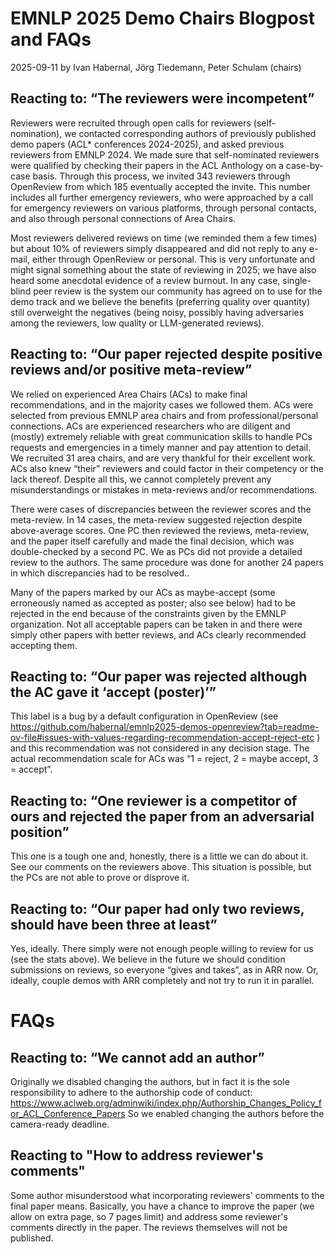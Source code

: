 # EMNLP 2025 Demo Chairs Blogpost and FAQs

2025-09-11 by Ivan Habernal, Jörg Tiedemann, Peter Schulam (chairs)

## Reacting to: “The reviewers were incompetent”

Reviewers were recruited through open calls for reviewers (self-nomination), we contacted corresponding authors of previously published demo papers (ACL* conferences 2024-2025), and asked previous reviewers from EMNLP 2024. We made sure that self-nominated reviewers were qualified by checking their papers in the ACL Anthology on a case-by-case basis. Through this process, we invited 343 reviewers through OpenReview from which 185 eventually accepted the invite. This number includes all further emergency reviewers, who were approached by a call for emergency reviewers on various platforms, through personal contacts, and also through personal connections of Area Chairs.

Most reviewers delivered reviews on time (we reminded them a few times) but about 10% of reviewers simply disappeared and did not reply to any e-mail, either through OpenReview or personal. This is very unfortunate and might signal something about the state of reviewing in 2025; we have also heard some anecdotal evidence of a review burnout. In any case, single-blind peer review is the system our community has agreed on to use for the demo track and we believe the benefits (preferring quality over quantity) still overweight the negatives (being noisy, possibly having adversaries among the reviewers, low quality or LLM-generated reviews).

## Reacting to: “Our paper rejected despite positive reviews and/or positive meta-review”

We relied on experienced Area Chairs (ACs) to make final recommendations, and in the majority cases we followed them. ACs were selected from previous EMNLP area chairs and from professional/personal connections. ACs are experienced researchers who are diligent and (mostly) extremely reliable with great communication skills to handle PCs requests and emergencies in a timely manner and pay attention to detail. We recruited 31 area chairs, and are very thankful for their excellent work. ACs also knew “their” reviewers and could factor in their competency or the lack thereof. Despite all this, we cannot completely prevent any misunderstandings or mistakes in meta-reviews and/or recommendations.

There were cases of discrepancies between the reviewer scores and the meta-review. In 14 cases, the meta-review suggested rejection despite above-average scores. One PC then reviewed the reviews, meta-review, and the paper itself carefully and made the final decision, which was double-checked by a second PC. We as PCs did not provide a detailed review to the authors. The same procedure was done for another 24 papers in which discrepancies had to be resolved..

Many of the papers marked by our ACs as maybe-accept (some erroneously named as accepted as poster; also see below) had to be rejected in the end because of the constraints given by the EMNLP organization. Not all acceptable papers can be taken in and there were simply other papers with better reviews, and ACs clearly recommended accepting them. 

## Reacting to: “Our paper was rejected although the AC gave it ‘accept (poster)’”

This label is a bug by a default configuration in OpenReview (see https://github.com/habernal/emnlp2025-demos-openreview?tab=readme-ov-file#issues-with-values-regarding-recommendation-accept-reject-etc ) and this recommendation was not considered in any decision stage. The actual recommendation scale for ACs was “1 = reject, 2 = maybe accept, 3 = accept”.

## Reacting to: “One reviewer is a competitor of ours and rejected the paper from an adversarial position”

This one is a tough one and, honestly, there is a little we can do about it. See our comments on the reviewers above. This situation is possible, but the PCs are not able to prove or disprove it.

## Reacting to: “Our paper had only two reviews, should have been three at least”

Yes, ideally. There simply were not enough people willing to review for us (see the stats above). We believe in the future we should condition submissions on reviews, so everyone “gives and takes”, as in ARR now. Or, ideally, couple demos with ARR completely and not try to run it in parallel.

# FAQs

## Reacting to: “We cannot add an author”

Originally we disabled changing the authors, but in fact it is the sole responsibility to adhere to the authorship code of conduct:
https://www.aclweb.org/adminwiki/index.php/Authorship_Changes_Policy_for_ACL_Conference_Papers So we enabled changing the authors before the camera-ready deadline.

## Reacting to "How to address reviewer's comments"

Some author misunderstood what incorporating reviewers' comments to the final paper means. Basically, you have a chance to improve the paper (we allow on extra page, so 7 pages limit) and address some reviewer's comments directly in the paper. The reviews themselves will not be published.